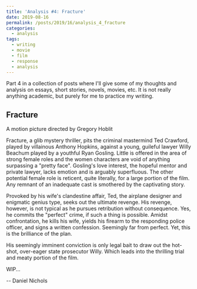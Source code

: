 ```yaml
---
title: 'Analysis #4: Fracture'
date: 2019-08-16
permalink: /posts/2019/16/analysis_4_fracture
categories:
  - analysis
tags:
  - writing
  - movie
  - film
  - response
  - analysis
---
```


Part 4 in a collection of posts where I'll give some of my thoughts and analysis on essays, short stories, novels, movies, etc. It is not really anything academic, but purely for me to practice my writing.

Fracture
------------------------------
A motion picture directed by Gregory Hoblit


Fracture, a glib mystery thriller, pits the criminal mastermind Ted Crawford, played by villainous Anthony Hopkins, against a young, guileful lawyer Willy Beachum played by a youthful Ryan Gosling. Little is offered in the area of strong female roles and the women characters are void of anything surpassing a "pretty face". Gosling's love interest, the hopeful mentor and private lawyer, lacks emotion and is arguably superfluous. The other potential female role is reticent, quite literally, for a large portion of the film. Any remnant of an inadequate cast is smothered by the captivating story. 

Provoked by his wife's clandestine affair, Ted, the airplane designer and enigmatic genius type, seeks out the ultimate revenge. His revenge, however, is not typical as he pursues retribution without consequence. Yes, he commits the "perfect" crime, if such a thing is possible. Amidst confrontation, he kills his wife, yields his firearm to the responding police officer, and signs a written confession. Seemingly far from perfect. Yet, this is the brilliance of the plan.

His seemingly imminent conviction is only legal bait to draw out the hot-shot, over-eager state prosecutor Willy. Which leads into the thrilling trial and meaty portion of the film.

WIP...


-- Daniel Nichols
